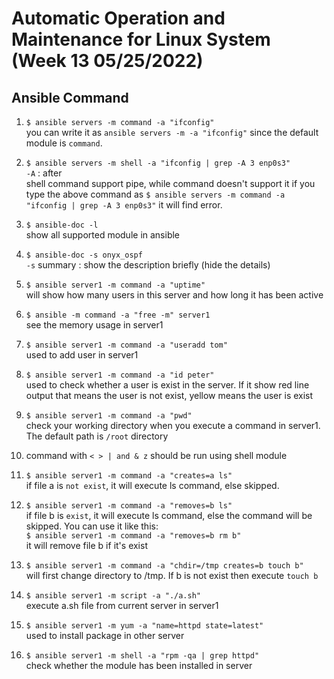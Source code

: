 # Automatic Operation and Maintenance for Linux System (Week 13 05/25/2022)
## Ansible Command
1. `$ ansible servers -m command -a "ifconfig"`<br>
you can write it as `ansible servers -m -a "ifconfig"`
since the default module is `command`.


2. `$ ansible servers -m shell -a "ifconfig | grep -A 3 enp0s3"`<br>
`-A` : after<br>
shell command support pipe, while command doesn't support it
if you type the above command as
`$ ansible servers -m command -a "ifconfig | grep -A 3 enp0s3"`
it will find error.

3. `$ ansible-doc -l`<br>
show all supported module in ansible

4. `$ ansible-doc -s onyx_ospf`<br>
`-s` summary : show the description briefly (hide the details)

5. `$ ansible server1 -m command -a "uptime"`<br>
will show how many users in this server and how long it has been active

6. `$ ansible -m command -a "free -m" server1`<br>
see the memory usage in server1

7. `$ ansible server1 -m command -a "useradd tom"`<br>
used to add user in server1

8. `$ ansible server1 -m command -a "id peter"`<br>
used to check whether a user is exist in the server. If it show red line output that means the user is not exist, yellow means the user is exist

9. `$ ansible server1 -m command -a "pwd"` <br>
check your working directory when you execute a command in server1. The default path is `/root` directory

10. command with `< > | and & z` should be run using shell module

11. `$ ansible server1 -m command -a "creates=a ls"`<br>
if file a is `not exist`, it will execute ls command, else skipped.

12. `$ ansible server1 -m command -a "removes=b ls"` <br>
if file b is `exist`, it will execute ls command, else the command will be skipped. You can use it like this:<br>
`$ ansible server1 -m command -a "removes=b rm b"`<br>
it will remove file b if it's exist

13. `$ ansible server1 -m command -a "chdir=/tmp creates=b touch b"` <br>
will first change directory to /tmp. If b is not exist then execute `touch b`

14. `$ ansible server1 -m script -a "./a.sh"` <br>
execute a.sh file from current server in server1

15. `$ ansible server1 -m yum -a "name=httpd state=latest"` <br>
used to install package in other server

16. `$ ansible server1 -m shell -a "rpm -qa | grep httpd"` <br>
check whether the module has been installed in server